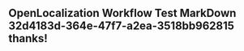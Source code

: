 <properties
ms.topic="hero-topic"
ms.test1="hero-topic"
ms.test2="test"/>

## OpenLocalization Workflow Test MarkDown 32d4183d-364e-47f7-a2ea-3518bb962815 thanks!
